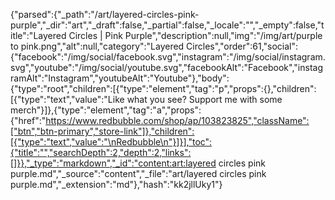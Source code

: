 {"parsed":{"_path":"/art/layered-circles-pink-purple","_dir":"art","_draft":false,"_partial":false,"_locale":"","_empty":false,"title":"Layered Circles | Pink Purple","description":null,"img":"/img/art/purple to pink.png","alt":null,"category":"Layered Circles","order":61,"social":{"facebook":"/img/social/facebook.svg","instagram":"/img/social/instagram.svg","youtube":"/img/social/youtube.svg","facebookAlt":"Facebook","instagramAlt":"Instagram","youtubeAlt":"Youtube"},"body":{"type":"root","children":[{"type":"element","tag":"p","props":{},"children":[{"type":"text","value":"Like what you see? Support me with some merch"}]},{"type":"element","tag":"a","props":{"href":"https://www.redbubble.com/shop/ap/103823825","className":["btn","btn-primary","store-link"]},"children":[{"type":"text","value":"\nRedbubble\n"}]}],"toc":{"title":"","searchDepth":2,"depth":2,"links":[]}},"_type":"markdown","_id":"content:art:layered circles pink purple.md","_source":"content","_file":"art/layered circles pink purple.md","_extension":"md"},"hash":"kk2jllUky1"}